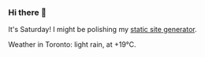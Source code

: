 ### Hi there :wave:

It's Saturday! I might be polishing my [static site generator](https://github.com/bewuethr/pandoc-bash-blog).

Weather in Toronto: light rain, at +19°C.
